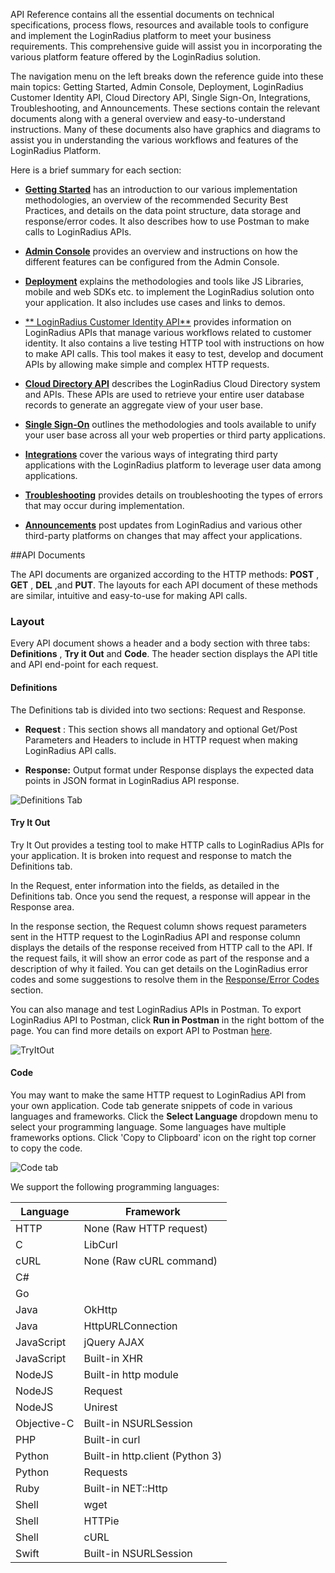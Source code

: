 API Reference contains all the essential documents on technical specifications, process flows, resources and available tools to configure and implement the LoginRadius platform to meet your business requirements. This comprehensive guide will assist you in incorporating the various platform feature offered by the LoginRadius solution.

The navigation menu on the left breaks down the reference guide into these main topics: Getting Started, Admin Console, Deployment, LoginRadius Customer Identity API, Cloud Directory API, Single Sign-On, Integrations, Troubleshooting, and Announcements. These sections contain the relevant documents along with a general overview and easy-to-understand instructions. Many of these documents also have graphics and diagrams to assist you in understanding the various workflows and features of the LoginRadius Platform.

Here is a brief summary for each section:

- [**Getting Started**](/api/v2/getting-started/introduction) has an introduction to our various implementation methodologies, an overview of the recommended Security Best Practices, and details on the data point structure, data storage and response/error codes. It also describes how to use Postman to make calls to LoginRadius APIs.
- [**Admin Console**](/api/v2/admin-console/overview) provides an overview and instructions on how the different features can be configured from the Admin Console.
- [**Deployment**](/api/v2/deployment/overview) explains the methodologies and tools like JS Libraries, mobile and web SDKs etc. to implement the LoginRadius solution onto your application. It also includes use cases and links to demos.
- [** LoginRadius Customer Identity API**](/api/v2/customer-identity-api/overview) provides information on LoginRadius APIs that manage various workflows related to customer identity. It also contains a live testing HTTP tool with instructions on how to make API calls. This tool makes it easy to test, develop and document APIs by allowing make simple and complex HTTP requests.
- [**Cloud Directory API**](/api/v2/cloud-directory-api/overview) describes the LoginRadius Cloud Directory system and APIs. These APIs are used to retrieve your entire user database records to generate an aggregate view of your user base.
- [**Single Sign-On**](/api/v2/single-sign-on/overview) outlines the methodologies and tools available to unify your user base across all your web properties or third party applications.
- [**Integrations**](/api/v2/integrations/overview) cover the various ways of integrating third party applications with the LoginRadius platform to leverage user data among applications.

- [**Troubleshooting**](/api/v2/troubleshooting/invalid-request-uri-error) provides details on troubleshooting the types of errors that may occur during implementation.
- [**Announcements**](/api/v2/announcements/linkedin-profile-deprecation) post updates from LoginRadius and various other third-party platforms on changes that may affect your applications.

##API Documents

The API documents are organized according to the HTTP methods: **POST** , **GET** , **DEL** ,and **PUT**. The layouts for each API document of these methods are similar, intuitive and easy-to-use for making API calls.

### Layout

Every API document shows a header and a body section with three tabs: **Definitions** , **Try it Out** and **Code**. The header section displays the API title and API end-point for each request.

#### Definitions

The Definitions tab is divided into two sections: Request and Response.

- **Request** : This section shows all mandatory and optional Get/Post Parameters and Headers to include in HTTP request when making LoginRadius API calls.

- **Response:** Output format under Response displays the expected data points in JSON format in LoginRadius API response.

![Definitions Tab](https://apidocs.lrcontent.com/images/gs1_117255e930d8e8860a0.31225374.png "Definitions Tab")

#### Try It Out

Try It Out provides a testing tool to make HTTP calls to LoginRadius APIs for your application. It is broken into request and response to match the Definitions tab.

In the Request, enter information into the fields, as detailed in the Definitions tab. Once you send the request, a response will appear in the Response area.

In the response section, the Request column shows request parameters sent in the HTTP request to the LoginRadius API and response column displays the details of the response received from HTTP call to the API. If the request fails, it will show an error code as part of the response and a description of why it failed. You can get details on the LoginRadius error codes and some suggestions to resolve them in the [Response/Error Codes](/api/v2/getting-started/response-codes/sso-api-codes/) section.

You can also manage and test LoginRadius APIs in Postman. To export LoginRadius API to Postman, click **Run in Postman** in the right bottom of the page. You can find more details on export API to Postman [here](/api/v2/getting-started/export-to-postman).

![TryItOut](https://apidocs.lrcontent.com/images/gs2_6235e930dc2498e36.73382061.png)

#### Code

You may want to make the same HTTP request to LoginRadius API from your own application. Code tab generate snippets of code in various languages and frameworks. Click the **Select Language** dropdown menu to select your programming language. Some languages have multiple frameworks options.
Click &#39;Copy to Clipboard&#39; icon on the right top corner to copy the code.

![Code tab](https://apidocs.lrcontent.com/images/gs3_127285e930de26e2557.60988400.png "Code tab")

We support the following programming languages:

| Language    | Framework                       |
| ----------- | ------------------------------- |
| HTTP        | None (Raw HTTP request)         |
| C           | LibCurl                         |
| cURL        | None (Raw cURL command)         |
| C#          |                                 |
| Go          |                                 |
| Java        | OkHttp                          |
| Java        | HttpURLConnection               |
| JavaScript  | jQuery AJAX                     |
| JavaScript  | Built-in XHR                    |
| NodeJS      | Built-in http module            |
| NodeJS      | Request                         |
| NodeJS      | Unirest                         |
| Objective-C | Built-in NSURLSession           |
| PHP         | Built-in curl                   |
| Python      | Built-in http.client (Python 3) |
| Python      | Requests                        |
| Ruby        | Built-in NET::Http              |
| Shell       | wget                            |
| Shell       | HTTPie                          |
| Shell       | cURL                            |
| Swift       | Built-in NSURLSession           |

